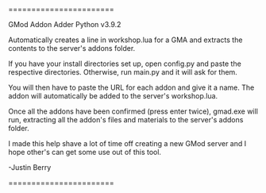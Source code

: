 =======================

GMod Addon Adder Python v3.9.2

Automatically creates a line in workshop.lua for a GMA and extracts the contents
to the server's addons folder.

If you have your install directories set up, open config.py and paste the respective directories.
Otherwise, run main.py and it will ask for them.

You will then have to paste the URL for each addon and give it a name.
The addon will automatically be added to the server's workshop.lua.

Once all the addons have been confirmed (press enter twice), gmad.exe will run,
extracting all the addon's files and materials to the server's addons folder.

I made this help shave a lot of time off creating a new GMod server and I hope other's
can get some use out of this tool.

-Justin Berry

=======================
